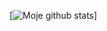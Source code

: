 [![Moje github stats](https://github-readme-stats.vercel.app/api?username=TheXer&theme=synthwave&show_icons=true&count_private=true)]
